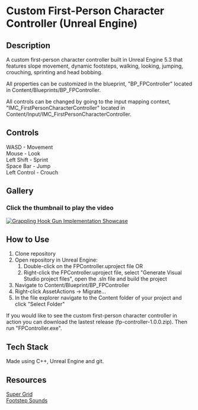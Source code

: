 # Custom First-Person Character Controller (Unreal Engine)

## Description

 A custom first-person character controller built in Unreal Engine 5.3 that features slope movement, dynamic footsteps, walking, looking, jumping, crouching, sprinting and head bobbing.

 All properties can be customized in the blueprint, "BP_FPController" located in Content/Blueprints/BP_FPController.

 All controls can be changed by going to the input mapping context, "IMC_FirstPersonCharacterController" located in Content/Input/IMC_FirstPersonCharacterController.

## Controls

WASD - Movement
<br>Mouse - Look
<br>Left Shift - Sprint
<br>Space Bar - Jump
<br>Left Control - Crouch

## Gallery

### **Click the thumbnail to play the video**

[![Grappling Hook Gun Implementation Showcase](https://img.youtube.com/vi/_tYSphYUr-s/0.jpg)](https://youtu.be/_tYSphYUr-s)

## How to Use

1. Clone repository
2. Open repository in Unreal Engine:
   1. Double-click on the FPController.uproject file OR
   2. Right-click the FPController.uproject file, select "Generate Visual Studio project files", open the .sln file and build the project
3. Navigate to Content/Blueprint/BP_FPController
4. Right-click AssetActions -> Migrate...
5. In the file explorer navigate to the Content folder of your project and click "Select Folder"

If you would like to see the custom first-person character controller in action you can download the lastest release (fp-controller-1.0.0.zip). Then run "FPController.exe".

## Tech Stack

Made using C++, Unreal Engine and git.

## Resources

[Super Grid](https://www.unrealengine.com/marketplace/en-US/product/supergrid-starter-pack)
<br>[Footstep Sounds](https://opengameart.org/content/foot-walking-step-sounds-on-stone-water-snow-wood-and-dirt)
